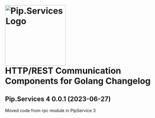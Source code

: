 # <img src="https://uploads-ssl.webflow.com/5ea5d3315186cf5ec60c3ee4/5edf1c94ce4c859f2b188094_logo.svg" alt="Pip.Services Logo" width="200"> <br/> HTTP/REST Communication Components for Golang Changelog

## <a name="0.0.1"></a>Pip.Services 4 0.0.1 (2023-06-27)
Moved code from rpc module in PipService 3
